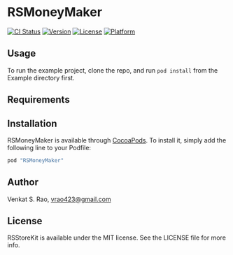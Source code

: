 # RSMoneyMaker

[![CI Status](https://travis-ci.org/raostudios/RSMoneyMaker.svg?branch=master)](https://travis-ci.org/raostudios/RSMoneyMaker)
[![Version](https://img.shields.io/cocoapods/v/RSMoneyMaker.svg?style=flat)](http://cocoapods.org/pods/RSMoneyMaker)
[![License](https://img.shields.io/cocoapods/l/RSMoneyMaker.svg?style=flat)](http://cocoapods.org/pods/RSMoneyMaker)
[![Platform](https://img.shields.io/cocoapods/p/RSMoneyMaker.svg?style=flat)](http://cocoapods.org/pods/RSMoneyMaker)

## Usage

To run the example project, clone the repo, and run `pod install` from the Example directory first.

## Requirements

## Installation

RSMoneyMaker is available through [CocoaPods](http://cocoapods.org). To install
it, simply add the following line to your Podfile:

```ruby
pod "RSMoneyMaker"
```

## Author

Venkat S. Rao, vrao423@gmail.com

## License

RSStoreKit is available under the MIT license. See the LICENSE file for more info.
